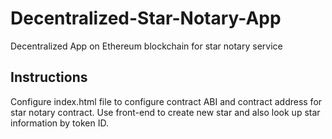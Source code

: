 # Decentralized-Star-Notary-App
Decentralized App on Ethereum blockchain for star notary service

## Instructions

Configure index.html file to configure contract ABI and contract address for star notary contract.
Use front-end to create new star and also look up star information by token ID.